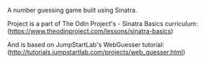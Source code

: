 A number guessing game built using Sinatra. 

Project is a part of The Odin Project's - Sinatra Basics curriculum:
(https://www.theodinproject.com/lessons/sinatra-basics)

And is based on JumpStartLab's WebGuesser tutorial:
(http://tutorials.jumpstartlab.com/projects/web_guesser.html)

